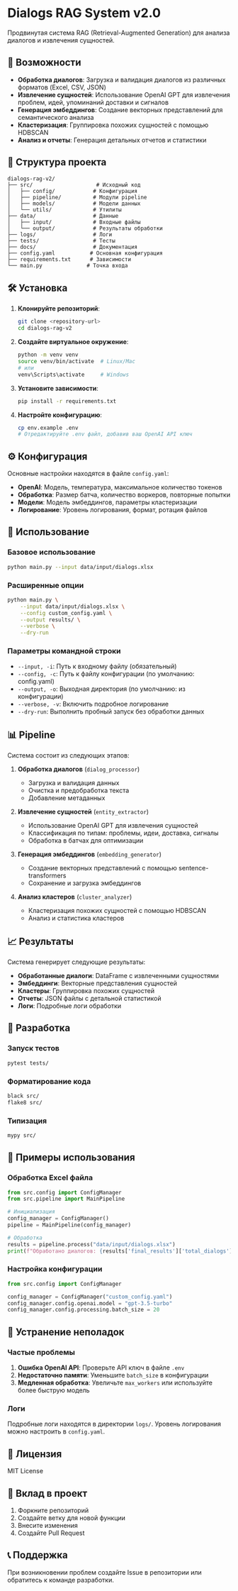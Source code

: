 # Dialogs RAG System v2.0

Продвинутая система RAG (Retrieval-Augmented Generation) для анализа диалогов и извлечения сущностей.

## 🚀 Возможности

- **Обработка диалогов**: Загрузка и валидация диалогов из различных форматов (Excel, CSV, JSON)
- **Извлечение сущностей**: Использование OpenAI GPT для извлечения проблем, идей, упоминаний доставки и сигналов
- **Генерация эмбеддингов**: Создание векторных представлений для семантического анализа
- **Кластеризация**: Группировка похожих сущностей с помощью HDBSCAN
- **Анализ и отчеты**: Генерация детальных отчетов и статистики

## 📁 Структура проекта

```
dialogs-rag-v2/
├── src/                    # Исходный код
│   ├── config/            # Конфигурация
│   ├── pipeline/          # Модули pipeline
│   ├── models/            # Модели данных
│   └── utils/             # Утилиты
├── data/                  # Данные
│   ├── input/             # Входные файлы
│   └── output/            # Результаты обработки
├── logs/                  # Логи
├── tests/                 # Тесты
├── docs/                  # Документация
├── config.yaml           # Основная конфигурация
├── requirements.txt      # Зависимости
└── main.py              # Точка входа
```

## 🛠 Установка

1. **Клонируйте репозиторий**:
   ```bash
   git clone <repository-url>
   cd dialogs-rag-v2
   ```

2. **Создайте виртуальное окружение**:
   ```bash
   python -m venv venv
   source venv/bin/activate  # Linux/Mac
   # или
   venv\Scripts\activate     # Windows
   ```

3. **Установите зависимости**:
   ```bash
   pip install -r requirements.txt
   ```

4. **Настройте конфигурацию**:
   ```bash
   cp env.example .env
   # Отредактируйте .env файл, добавив ваш OpenAI API ключ
   ```

## ⚙️ Конфигурация

Основные настройки находятся в файле `config.yaml`:

- **OpenAI**: Модель, температура, максимальное количество токенов
- **Обработка**: Размер батча, количество воркеров, повторные попытки
- **Модели**: Модель эмбеддингов, параметры кластеризации
- **Логирование**: Уровень логирования, формат, ротация файлов

## 🚀 Использование

### Базовое использование

```bash
python main.py --input data/input/dialogs.xlsx
```

### Расширенные опции

```bash
python main.py \
    --input data/input/dialogs.xlsx \
    --config custom_config.yaml \
    --output results/ \
    --verbose \
    --dry-run
```

### Параметры командной строки

- `--input, -i`: Путь к входному файлу (обязательный)
- `--config, -c`: Путь к файлу конфигурации (по умолчанию: config.yaml)
- `--output, -o`: Выходная директория (по умолчанию: из конфигурации)
- `--verbose, -v`: Включить подробное логирование
- `--dry-run`: Выполнить пробный запуск без обработки данных

## 📊 Pipeline

Система состоит из следующих этапов:

1. **Обработка диалогов** (`dialog_processor`)
   - Загрузка и валидация данных
   - Очистка и предобработка текста
   - Добавление метаданных

2. **Извлечение сущностей** (`entity_extractor`)
   - Использование OpenAI GPT для извлечения сущностей
   - Классификация по типам: проблемы, идеи, доставка, сигналы
   - Обработка в батчах для оптимизации

3. **Генерация эмбеддингов** (`embedding_generator`)
   - Создание векторных представлений с помощью sentence-transformers
   - Сохранение и загрузка эмбеддингов

4. **Анализ кластеров** (`cluster_analyzer`)
   - Кластеризация похожих сущностей с помощью HDBSCAN
   - Анализ и статистика кластеров

## 📈 Результаты

Система генерирует следующие результаты:

- **Обработанные диалоги**: DataFrame с извлеченными сущностями
- **Эмбеддинги**: Векторные представления сущностей
- **Кластеры**: Группировка похожих сущностей
- **Отчеты**: JSON файлы с детальной статистикой
- **Логи**: Подробные логи обработки

## 🔧 Разработка

### Запуск тестов

```bash
pytest tests/
```

### Форматирование кода

```bash
black src/
flake8 src/
```

### Типизация

```bash
mypy src/
```

## 📝 Примеры использования

### Обработка Excel файла

```python
from src.config import ConfigManager
from src.pipeline import MainPipeline

# Инициализация
config_manager = ConfigManager()
pipeline = MainPipeline(config_manager)

# Обработка
results = pipeline.process("data/input/dialogs.xlsx")
print(f"Обработано диалогов: {results['final_results']['total_dialogs']}")
```

### Настройка конфигурации

```python
from src.config import ConfigManager

config_manager = ConfigManager("custom_config.yaml")
config_manager.config.openai.model = "gpt-3.5-turbo"
config_manager.config.processing.batch_size = 20
```

## 🐛 Устранение неполадок

### Частые проблемы

1. **Ошибка OpenAI API**: Проверьте API ключ в файле `.env`
2. **Недостаточно памяти**: Уменьшите `batch_size` в конфигурации
3. **Медленная обработка**: Увеличьте `max_workers` или используйте более быструю модель

### Логи

Подробные логи находятся в директории `logs/`. Уровень логирования можно настроить в `config.yaml`.

## 📄 Лицензия

MIT License

## 🤝 Вклад в проект

1. Форкните репозиторий
2. Создайте ветку для новой функции
3. Внесите изменения
4. Создайте Pull Request

## 📞 Поддержка

При возникновении проблем создайте Issue в репозитории или обратитесь к команде разработки.

